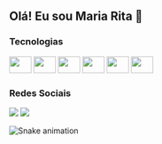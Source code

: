 ## Olá! Eu sou Maria Rita 👋


<link rel="stylesheet" href="https://cdn.jsdelivr.net/gh/devicons/devicon@v2.15.1/devicon.min.css">

<!-- <div>  
  <img height="180em" src="https://github-readme-stats.vercel.app/api?username=mariarita26&show_icons=true&count_private=true&hide_border=false&title_color=ff91a4&icon_color=ff91a4&text_color=c9d1d9&bg_color=282a36" alt="Maria Rita github stats" /> 
  <img height="180em" src="https://github-readme-stats.vercel.app/api/top-langs/?username=mariarita26&layout=compact&hide_border=false&title_color=ff91a4&text_color=ff91a4&bg_color=282a36" />
</div> -->

### Tecnologias

<div> 
    <img src="https://cdn.jsdelivr.net/gh/devicons/devicon/icons/html5/html5-original.svg" height="30" width="40"/>  
    <img src="https://cdn.jsdelivr.net/gh/devicons/devicon/icons/angularjs/angularjs-original.svg" height="30" width="40" />
    <img src="https://cdn.jsdelivr.net/gh/devicons/devicon/icons/postgresql/postgresql-original-wordmark.svg" height="30" width="40" background-color="#60BE86""/>
    <img src="https://cdn.jsdelivr.net/gh/devicons/devicon/icons/python/python-original.svg" height="30" width="40"/>
    <img src="https://cdn.jsdelivr.net/gh/devicons/devicon/icons/pandas/pandas-original.svg" height="30" width="40"/>
    <img src="https://cdn.jsdelivr.net/gh/devicons/devicon/icons/kotlin/kotlin-original.svg" height="30" width="40" />
<div>   

### Redes Sociais
														   
<div>
  <a href = "mailto:melo.vieira@academico.ifpb.edu.br"><img src="https://img.shields.io/badge/-Gmail-%23333?style=for-the-badge&logo=gmail&logoColor=white" target="_blank"></a>
  <a href="https://www.linkedin.com/in/maria-rita-993a5420b/" target="_blank"><img src="https://img.shields.io/badge/-LinkedIn-%230077B5?style=for-the-badge&logo=linkedin&logoColor=white" target="_blank"></a> 
</div>
          

![Snake animation](https://github.com/mariarita26/mariarita26/blob/output/github-contribution-grid-snake.svg)
          
          

          
          

